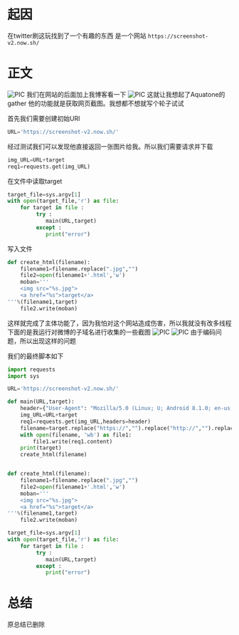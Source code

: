 
#	起因
在twitter刷这玩找到了一个有趣的东西
是一个网站
`https://screenshot-v2.now.sh/`


# 正文
![PIC](http://c1h2e1.oss-cn-qingdao.aliyuncs.com/image/screenshot/shot1.png)
我们在网站的后面加上我博客看一下
![PIC](http://c1h2e1.oss-cn-qingdao.aliyuncs.com/image/screenshot/shot2.png)
这就让我想起了Aquatone的gather 他的功能就是获取网页截图。我想都不想就写个轮子试试


首先我们需要创建初始URl
```python
URL='https://screenshot-v2.now.sh/'
```
经过测试我们可以发现他直接返回一张图片给我。所以我们需要请求并下载
```python
img_URL=URL+target
req1=requests.get(img_URL)
```
在文件中读取target
```python
target_file=sys.argv[1]
with open(target_file,'r') as file:
	for target in file :
         try :
            main(URL,target)
         except :
            print("error")
```
写入文件
```python
def create_html(filename):
    filename1=filename.replace(".jpg","")
    file2=open(filename1+'.html','w')
    moban='''
	<img src="%s.jpg">
	<a href="%s">target</a>
'''%(filename1,target)
    file2.write(moban)
```
这样就完成了主体功能了，因为我怕对这个网站造成伤害，所以我就没有改多线程
下面的是我运行对微博的子域名进行收集的一些截图
![PIC](http://c1h2e1.oss-cn-qingdao.aliyuncs.com/image/screenshot/shot3.png)
![PIC](http://c1h2e1.oss-cn-qingdao.aliyuncs.com/image/screenshot/shot4.png)
由于编码问题，所以出现这样的问题

我们的最终脚本如下
```python
import requests
import sys

URL='https://screenshot-v2.now.sh/'

def main(URL,target):
    header={"User-Agent": "Mozilla/5.0 (Linux; U; Android 8.1.0; en-us; Redmi 6A Build/O11019) AppleWebKit/537.36 (KHTML, like Gecko) Version/4.0 Chrome/61.0.3163.128 Mobile Safari/537.36 XiaoMi/MiuiBrowser/10.4.2"}
    img_URL=URL+target
    req1=requests.get(img_URL,headers=header)
    filename=target.replace("https://","").replace("http://","").replace("\n","").replace('/',"")+'.jpg'
    with open(filename, 'wb') as file1:
        file1.write(req1.content)
    print(target)
    create_html(filename)


def create_html(filename):
    filename1=filename.replace(".jpg","")
    file2=open(filename1+'.html','w')
    moban='''
	<img src="%s.jpg">
	<a href="%s">target</a>
'''%(filename1,target)
    file2.write(moban)

target_file=sys.argv[1]
with open(target_file,'r') as file:
	for target in file :
         try :
            main(URL,target)
         except :
            print("error")

```

# 总结
原总结已删除
